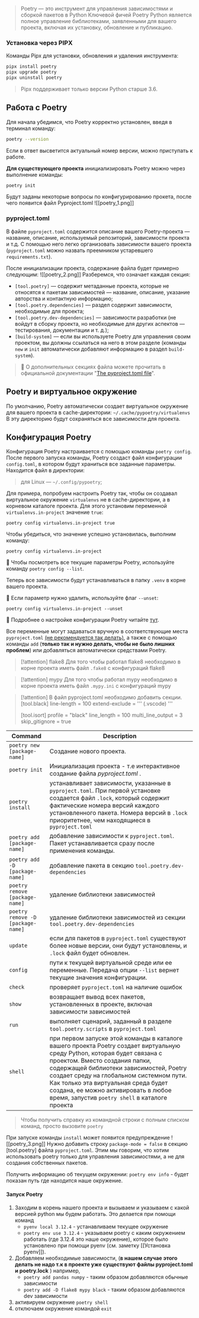 > Poetry — это инструмент для управления зависимостями и сборкой пакетов в Python
Ключевой фичей Poetry Python является полное управление библиотеками, заявленными для вашего проекта, включая их установку, обновление и публикацию.

### Установка через PIPX

Команды Pipx для установки, обновления и удаления инструмента:

```bash
pipx install poetry
pipx upgrade poetry
pipx uninstall poetry
```

> Pipx поддерживает только версии Python старше 3.6.

## Работа с Poetry
Для начала убедимся, что Poetry корректно установлен, введя в терминал команду:

```bash
poetry --version
```

Если в ответ высветится актуальный номер версии, можно приступать к работе.

**Для существующего  проекта** инициализировать Poetry можно через выполнение команды:

```bash
poetry init
```
Будут заданы некоторые вопросы по конфигурированию прокета, после чего появится файл  Pyproject.toml ![[poetry_1.png]]

### pyproject.toml

В файле `pyproject.toml` содержится описание вашего Poetry-проекта — название, описание, используемый репозиторий, зависимости проекта и т.д. С помощью него легко организовать зависимости вашего проекта (`pyproject.toml` можно назвать преемником устаревшего `requirements.txt`).

После инициализации проекта, содержание файла будет примерно следующим:
![[poetry_2.png]]
Разберемся, что означает каждая секция:

- `[tool.poetry]` — содержит метаданные проекта, которые не относятся к пакетам зависимостей — название, описание, указание авторства и контактную информацию;
- `[tool.poetry.dependencies]` — раздел содержит зависимости, необходимые для проекта;
- `[tool.poetry.dev-dependencies]` — зависимости разработки (не войдут в сборку проекта, но необходимые для других аспектов — тестирования, документации и т. д.);
- `[build-system]` — если вы используете Poetry для управления своим проектом, вы должны ссылаться на него в этом разделе (команды `new` и `init` автоматически добавляют информацию в раздел `build-system`).

> 📌 О дополнительных секциях файла можете прочитать в официальной документации "[The pyproject.toml file](https://python-poetry.org/docs/pyproject/)".
## Poetry и виртуальное окружение

По умолчанию, Poetry автоматически создает виртуальное окружение для вашего проекта в cache-директории: `~/.cache/pypoetry/virtualenvs`
В эту директорию будут сохраняться все зависимости для проекта.
## Конфигурация Poetry

Конфигурация Poetry настраивается с помощью команды `poetry config`. После первого запуска команды, Poetry создаст файл конфигурации `config.toml`, в котором будут храниться все заданные параметры. Находится файл в директории:

>для Linux — `~/.config/pypoetry`;

Для примера, попробуем настроить Poetry так, чтобы он создавал виртуальное окружение `virtualenvs` не в cache-директории, а в корневом каталоге проекта. Для этого установим переменной `virtualenvs.in-project` значение `true`:

`poetry config virtualenvs.in-project true`

Чтобы убедиться, что значение успешно установилась, выполним команду:

`poetry config virtualenvs.in-project`

🚩 Чтобы посмотреть все текущие параметры Poetry, используйте команду `poetry config --list`.

Теперь все зависимости будут устанавливаться в папку `.venv` в корне вашего проекта.

🚩 Если параметр нужно удалить, используйте флаг `--unset`:

`poetry config virtualenvs.in-project --unset`

 📌 Подробнее о настройке конфигурации Poetry читайте [тут](https://python-poetry.org/docs/configuration/).

Все переменные могут задаваться вручную в соответствующие места `pyproject.toml`  <u>(не рекомендуется так делать)</u>, а также с помощью команды `add` (**только так и нужно делать, чтобы не было лишних проблем**) или добавляться автоматически средствами Poetry. 


> [!attention] flake8
> Для того чтобы работал flake8 необходимо в корне проекта иметь файл `.fake8` с конфигураций flake8

> [!attention] mypy
> Для того чтобы работал mypy необходимо в корне проекта иметь файл `.mypy.ini` с конфигураций mypy


> [!attention] В файл pyproject.toml необходимо добавить секции.
> [tool.black]
line-length = 100
>extend-exclude = '''
(.vscode)
'''
>
>[tool.isort]
profile = "black"
line_length = 100
multi_line_output = 3
skip_gitignore = true




| Command                           | Description                                                                                                                                                                                                                                                                                                                                                                        |
| --------------------------------- | ---------------------------------------------------------------------------------------------------------------------------------------------------------------------------------------------------------------------------------------------------------------------------------------------------------------------------------------------------------------------------------- |
| `poetry new [package-name]`       | Создание нового проекта.                                                                                                                                                                                                                                                                                                                                                           |
| `poetry init`                     | Инициализация проекта - т.е интерактивное создание файла _pyproject.toml_ .                                                                                                                                                                                                                                                                                                        |
| `poetry install`                  | устанавливает зависимости, указанные в `pyproject.toml`. При первой установке создается файл `.lock`, который содержит фактические номера версий каждого установленного пакета. Номера версий в `.lock` приоритетнее, чем находящиеся в `pyproject.toml`                                                                                                                           |
| `poetry add [package-name]`       | добавление зависимости к `pyproject.toml`. Пакет устанавливается сразу после применения команды.                                                                                                                                                                                                                                                                                   |
| `poetry add -D [package-name]`    | добавление пакета в секцию `tool.poetry.dev-dependencies`                                                                                                                                                                                                                                                                                                                          |
| `poetry remove [package-name]`    | удаление библиотеки зависимостей                                                                                                                                                                                                                                                                                                                                                   |
| `poetry remove -D [package-name]` | удаление библиотеки зависимостей из секции `tool.poetry.dev-dependencies`                                                                                                                                                                                                                                                                                                          |
| `update`                          | если для пакетов в `pyproject.toml` существуют более новые версии, они будут установлены, и `.lock` файл будет обновлен.                                                                                                                                                                                                                                                           |
| `config`                          | пути к текущей виртуальной среде или ее переменные. Передача опции `--list` вернет текущие значения конфигурации.                                                                                                                                                                                                                                                                  |
| `check`                           | проверяет `pyproject.toml` на наличие ошибок                                                                                                                                                                                                                                                                                                                                       |
| `show`                            | возвращает вывод всех пакетов, установленных в проекте, включая зависимости зависимостей                                                                                                                                                                                                                                                                                           |
| `run`                             | выполняет сценарий, заданный в разделе `tool.poetry.scripts` в `pyproject.toml`                                                                                                                                                                                                                                                                                                    |
| `shell`                           | при первом запуске этой команды в каталоге вашего проекта Poetry создает виртуальную среду Python, которая будет связана с проектом. Вместо создания папки, содержащей библиотеки зависимостей, Poetry создает среду на глобальном системном пути. Как только эта виртуальная среда будет создана, ее можно активировать в любое время, запустив `poetry shell` в каталоге проекта |
>Чтобы получить справку из командной строки с полным списком команд, просто вызовите `poetry`

При запуске команды `install` может появится предупреждение ![[poetry_3.png]]
Нужно добавить строку `package-mode = false` в секцию [tool.poetry] файла `pyproject.toml`. Этим мы говорим, что хотим использовать poetry только для управления зависимостями, а не для создания собственных пакетов.

Получить информацию об текущем окружении: `poetry env info` - будет показан путь где находится наше окружение.

#### Запуск Poetry
1. Заходим в корень нашего проекта и вызываем и указываем с какой версией python мы будем работать. Это делается при помощи команд
	- `pyenv local 3.12.4` - устанавливаем текущее окружение
	- `poetry env use 3.12.4`  - указываем poetry с каким окружением работать (где 3.12.4 это наше окружение), которое было установлено при помощи pyenv (см. заметку [[Установка pyenv]]).
1. Добавляем необходимые зависимости, (**в нашем случае этого делать не надо т.к в проекте уже существуют файлы pyproject.toml и poetry.lock** )  например,
	- `poetry add pandas numpy` - таким образом добавляются обычные зависимости 
	- `poetry add -D flake8 mypy black` - таким образом добавляются dev зависимости
2. активируем окружение `poetry shell`
3. отключаем окружение командой `exit`
